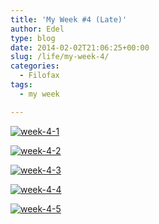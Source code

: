 ```yaml
---
title: 'My Week #4 (Late)'
author: Edel
type: blog
date: 2014-02-02T21:06:25+00:00
slug: /life/my-week-4/
categories:
  - Filofax
tags:
  - my week

---
```

[<img src="http://scattered.me/wp-content/uploads/2014/02/week-4-1.png" alt="week-4-1" class="img-responsive" />][1]

[<img src="http://scattered.me/wp-content/uploads/2014/02/week-4-2.png" alt="week-4-2" class="img-responsive" />][2]

[<img src="http://scattered.me/wp-content/uploads/2014/02/week-4-3.png" alt="week-4-3" class="img-responsive" />][3]

[<img src="http://scattered.me/wp-content/uploads/2014/02/week-4-4.png" alt="week-4-4" class="img-responsive" />][4]

[<img src="http://scattered.me/wp-content/uploads/2014/02/week-4-5.png" alt="week-4-5" class="img-responsive" />][5]




 [1]: http://scattered.me/wp-content/uploads/2014/02/week-4-1.png
 [2]: http://scattered.me/wp-content/uploads/2014/02/week-4-2.png
 [3]: http://scattered.me/wp-content/uploads/2014/02/week-4-3.png
 [4]: http://scattered.me/wp-content/uploads/2014/02/week-4-4.png
 [5]: http://scattered.me/wp-content/uploads/2014/02/week-4-5.png